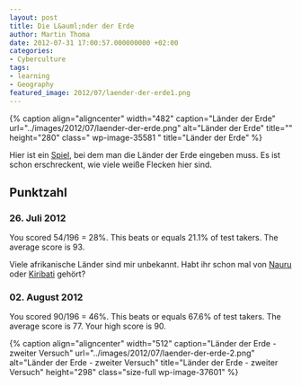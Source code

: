 ```yaml
---
layout: post
title: Die L&auml;nder der Erde
author: Martin Thoma
date: 2012-07-31 17:00:57.000000000 +02:00
categories:
- Cyberculture
tags:
- learning
- Geography
featured_image: 2012/07/laender-der-erde1.png
---
```

{% caption align="aligncenter" width="482" caption="L&auml;nder der Erde" url="../images/2012/07/laender-der-erde.png" alt="L&auml;nder der Erde" title="" height="280" class=" wp-image-35581 " title="L&auml;nder der Erde" %}

Hier ist ein <a href="http://www.jetpunk.com/quizzes/lander-der-welt-quiz">Spiel</a>, bei dem man die L&auml;nder der Erde eingeben muss. Es ist schon erschreckent, wie viele wei&szlig;e Flecken hier sind.

<h2>Punktzahl</h2>
<h3>26. Juli 2012</h3>
You scored 54/196 = 28%.
This beats or equals 21.1% of test takers.
The average score is 93.

Viele afrikanische L&auml;nder sind mir unbekannt. Habt ihr schon mal von <a href="http://de.wikipedia.org/wiki/Nauru">Nauru</a> oder <a href="http://de.wikipedia.org/wiki/Kiribati">Kiribati</a> geh&ouml;rt?

<h3>02. August 2012</h3>
You scored 90/196 = 46%.
This beats or equals 67.6% of test takers.
The average score is 77.
Your high score is 90.

{% caption align="aligncenter" width="512" caption="L&auml;nder der Erde - zweiter Versuch" url="../images/2012/07/laender-der-erde-2.png" alt="L&auml;nder der Erde - zweiter Versuch" title="L&auml;nder der Erde - zweiter Versuch" height="298" class="size-full wp-image-37601" %}
